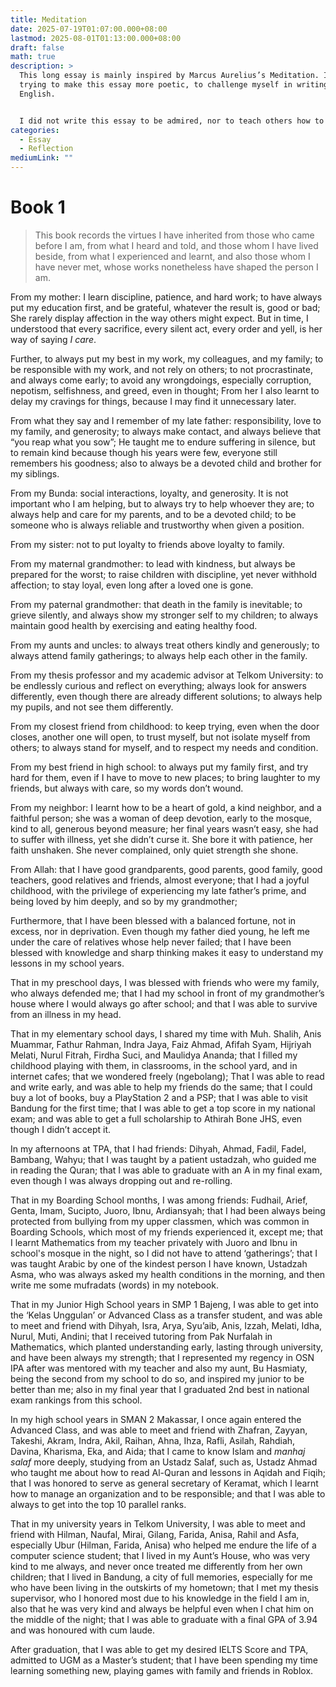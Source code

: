 ```yaml
---
title: Meditation
date: 2025-07-19T01:07:00.000+08:00
lastmod: 2025-08-01T01:13:00.000+08:00
draft: false
math: true
description: >
  This long essay is mainly inspired by Marcus Aurelius’s Meditation. I am
  trying to make this essay more poetic, to challenge myself in writing in
  English.


  I did not write this essay to be admired, nor to teach others how to live, but to remind myself. Of who I am, of who I must strive to be, and of the people whose virtues I hope to reflect.
categories:
  - Essay
  - Reflection
mediumLink: ""
---
```

# Book 1

> This book records the virtues I have inherited from those who came before I am, from what I heard and told, and those whom I have lived beside, from what I experienced and learnt, and also those whom I have never met, whose works nonetheless have shaped the person I am.

From my mother: I learn discipline, patience, and hard work; to have always put my education first, and be grateful, whatever the result is, good or bad; She rarely display affection in the way others might expect. But in time, I understood that every sacrifice, every silent act, every order and yell, is her way of saying *I care*.

Further, to always put my best in my work, my colleagues, and my family; to be responsible with my work, and not rely on others; to not procrastinate, and always come early; to avoid any wrongdoings, especially corruption, nepotism, selfishness, and greed, even in thought; From her I also learnt to delay my cravings for things, because I may find it unnecessary later.

From what they say and I remember of my late father: responsibility, love to my family, and generosity; to always make contact, and always believe that “you reap what you sow”; He taught me to endure suffering in silence, but to remain kind because though his years were few, everyone still remembers his goodness; also to always be a devoted child and brother for my siblings.

From my Bunda: social interactions, loyalty, and generosity. It is not important who I am helping, but to always try to help whoever they are; to always help and care for my parents, and to be a devoted child; to be someone who is always reliable and trustworthy when given a position.

From my sister: not to put loyalty to friends above loyalty to family. 

From my maternal grandmother: to lead with kindness, but always be prepared for the worst; to raise children with discipline, yet never withhold affection; to stay loyal, even long after a loved one is gone.

From my paternal grandmother: that death in the family is inevitable; to grieve silently, and always show my stronger self to my children; to always maintain good health by exercising and eating healthy food. 

From my aunts and uncles: to always treat others kindly and generously; to always attend family gatherings; to always help each other in the family.

From my thesis professor and my academic advisor at Telkom University: to be endlessly curious and reflect on everything; always look for answers differently, even though there are already different solutions; to always help my pupils, and not see them differently. 

From my closest friend from childhood: to keep trying, even when the door closes, another one will open, to trust myself, but not isolate myself from others; to always stand for myself, and to respect my needs and condition.

From my best friend in high school: to always put my family first, and try hard for them, even if I have to move to new places; to bring laughter to my friends, but always with care, so my words don’t wound.

From my neighbor: I learnt how to be a heart of gold, a kind neighbor, and a faithful person; she was a woman of deep devotion, early to the mosque, kind to all, generous beyond measure; her final years wasn’t easy, she had to suffer with illness, yet she didn’t curse it. She bore it with patience, her faith unshaken. She never complained, only quiet strength she shone.

From Allah: that I have good grandparents, good parents, good family, good teachers, good relatives and friends, almost everyone; that I had a joyful childhood, with the privilege of experiencing my late father’s prime, and being loved by him deeply, and so by my grandmother; 

Furthermore, that I have been blessed with a balanced fortune, not in excess, nor in deprivation. Even though my father died young, he left me under the care of relatives whose help never failed; that I have been blessed with knowledge and sharp thinking makes it easy to understand my lessons in my school years. 

That in my preschool days, I was blessed with friends who were my family, who always defended me; that I had my school in front of my grandmother’s house where I would always go after school; and that I was able to survive from an illness in my head.

That in my elementary school days, I shared my time with Muh. Shalih, Anis Muammar, Fathur Rahman, Indra Jaya, Faiz Ahmad, Afifah Syam, Hijriyah Melati, Nurul Fitrah, Firdha Suci, and Maulidya Ananda; that I filled my childhood playing with them, in classrooms, in the school yard, and in internet cafes; that we wondered freely (ngebolang); That I was able to read and write early, and was able to help my friends do the same; that I could buy a lot of books, buy a PlayStation 2 and a PSP; that I was able to visit Bandung for the first time; that I was able to get a top score in my national exam; and was able to get a full scholarship to Athirah Bone JHS, even though I didn’t accept it. 

In my afternoons at TPA, that I had friends: Dihyah, Ahmad, Fadil, Fadel, Bambang, Wahyu; that I was taught by a patient ustadzah, who guided me in reading the Quran; that I was able to graduate with an A in my final exam, even though I was always dropping out and re-rolling.  

That in my Boarding School months, I was among friends: Fudhail, Arief, Genta, Imam, Sucipto, Juoro, Ibnu, Ardiansyah; that I had been always being protected from bullying from my upper classmen, which was common in Boarding Schools, which most of my friends experienced it, except me; that I learnt Mathematics from my teacher privately with Juoro and Ibnu in school's mosque in the night, so I did not have to attend ‘gatherings’; that I was taught Arabic by one of the kindest person I have known, Ustadzah Asma, who was always asked my health conditions in the morning, and then write me some mufradats (words) in my notebook.

That in my Junior High School years in SMP 1 Bajeng, I was able to get into the ‘Kelas Unggulan’ or Advanced Class as a transfer student, and was able to meet and friend with Dihyah, Isra, Arya, Syu’aib, Anis, Izzah, Melati, Idha, Nurul, Muti, Andini; that I received tutoring from Pak Nurfalah in Mathematics, which planted understanding early, lasting through university, and have been always my strength; that I represented my regency in OSN IPA after was mentored with my teacher and also my aunt, Bu Hasmiaty, being the second from my school to do so, and inspired my junior to be better than me; also in my final year that I graduated 2nd best in national exam rankings from this school.

In my high school years in SMAN 2 Makassar, I once again entered the Advanced Class, and was able to meet and friend with Zhafran, Zayyan, Takeshi, Akram, Indra, Akil, Raihan, Ahna, Ihza, Rafli, Asilah, Rahdiah, Davina, Kharisma, Eka, and Aida; that I came to know Islam and *manhaj salaf* more deeply, studying from an Ustadz Salaf, such as, Ustadz Ahmad who taught me about how to read Al-Quran and lessons in Aqidah and Fiqih; that I was honored to serve as general secretary of Keramat, which I learnt how to manage an organization and to be responsible; and that I was able to always to get into the top 10 parallel ranks.

That in my university years in Telkom University, I was able to meet and friend with Hilman, Naufal, Mirai, Gilang, Farida, Anisa, Rahil and Asfa, especially Ubur (Hilman, Farida, Anisa) who helped me endure the life of a computer science student; that I lived in my Aunt’s House, who was very kind to me always, and never once treated me differently from her own children; that I lived in Bandung, a city of full memories, especially for me who have been living in the outskirts of my hometown; that I met my thesis supervisor, who I honored most due to his knowledge in the field I am in, also that he was very kind and always be helpful even when I chat him on the middle of the night; that I was able to graduate with a final GPA of 3.94 and was honoured with cum laude. 

After graduation, that I was able to get my desired IELTS Score and TPA, admitted to UGM as a Master’s student; that I have been spending my time learning something new, playing games with family and friends in Roblox.
